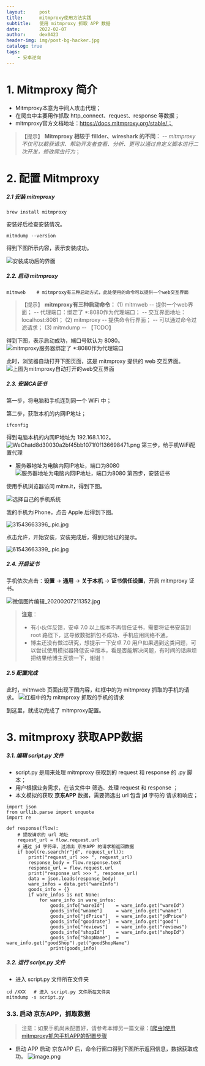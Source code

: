 ```yaml
---
layout:     post
title:      mitmproxy使用方法实践
subtitle:   使用 mitmproxy 抓取 APP 数据
date:       2022-02-07
author:     dex0423
header-img: img/post-bg-hacker.jpg
catalog: true
tags:
    - 安卓逆向
---
```



# 1. Mitmproxy 简介

- Mitmproxy本意为中间人攻击代理；
- 在爬虫中主要用作抓取 http_connect、request、response 等数据；
- mitmproxy官方文档地址：https://docs.mitmproxy.org/stable/；
>【提示】
**Mitmproxy 相较于 fillder、wireshark 的不同：**
--  *mitmproxy 不仅可以截获请求、帮助开发者查看、分析、更可以通过自定义脚本进行二次开发，修改爬虫行为*；

# 2. 配置 Mitmproxy

##### 2.1 安装 mitmproxy
```
brew install mitmproxy
```
安装好后检查安装情况。
```
mitmdump --version
```
得到下图所示内容，表示安装成功。

![安装成功后的界面]({{site.baseurl}}/img/mitm-1.jpg)

##### 2.2. 启动 mitmproxy

```
mitmweb    # mitmproxy有三种启动方式，此处使用的命令可以提供一个web交互界面
```
>【提示】
**mitmproxy有三种启动命令：**
(1) mitmweb
-- 提供一个web界面；
-- 代理端口：绑定了 *:8080作为代理端口；
-- 交互界面地址：localhost:8081；
(2) mitmproxy
-- 提供命令行界面；
-- 可以通过命令过滤请求；
(3) mitmdump
-- 【TODO】

得到下图，表示启动成功，端口号默认为 8080。
![mitmproxy服务器绑定了 *:8080作为代理端口]({{site.baseurl}}/img/mitm-2.jpg)

此时，浏览器自动打开下图页面，这是 mitmproxy 提供的 web 交互界面。
![上图为mitmproxy自动打开的web交互界面]({{site.baseurl}}/img/mitm-3.jpg)

##### 2.3. 安装CA证书

第一步，将电脑和手机连到同一个 WiFi 中；

第二步，获取本机的内网IP地址；
```
ifconfig
```
得到电脑本机的内网IP地址为 192.168.1.102。
![WeChatd8d30030a2bf45bb1071f0f136698471.png]({{site.baseurl}}/img/mitm-4.jpg)
第三步，给手机WiFi配置代理
- 服务器地址为电脑内网IP地址，端口为8080
  ![服务器地址为电脑内网IP地址，端口为8080]({{site.baseurl}}/img/mitm-5.jpg)
  第四步，安装证书

使用手机浏览器访问 mitm.it，得到下图。

![选择自己的手机系统]({{site.baseurl}}/img/mitm-6.jpg)

我的手机为iPhone，点击 Apple 后得到下图。

![31543663396_.pic.jpg]({{site.baseurl}}/img/mitm-7.jpg)

点击允许，开始安装，安装完成后，得到已验证的提示。

![61543663399_.pic.jpg]({{site.baseurl}}/img/mitm-8.jpg)

##### 2.4. 开启证书

手机依次点击：**设置** -> **通用** -> **关于本机** -> **证书信任设置**，开启 mitmproxy 证书。

![微信图片编辑_20200207211352.jpg]({{site.baseurl}}/img/mitm-9.jpg)

> **注意**：
>- 有小伙伴反馈，安卓 7.0 以上版本不再信任证书，需要将证书安装到 root 路径下，这导致数据抓包不成功、手机应用网络不通。
>- 博主还没有做过研究，想提示一下安卓 7.0 用户如果遇到这类问题，可以尝试使用模拟器降低安卓版本，看是否能解决问题，有时间的话麻烦把结果给博主反馈一下，谢谢！

##### 2.5 配置完成

此时，mitmweb 页面出现下图内容，红框中的为 mitmproxy 抓取的手机的请求。
![红框中的为 mitmproxy 抓取的手机的请求]({{site.baseurl}}/img/mitm-10.jpg)

到这里，就成功完成了 mitmproxy配置。

# 3. mitmproxy 获取APP数据

##### 3.1. 编辑 script.py 文件

- script.py 是用来处理 mitmproxy 获取到的 request 和 response 的 .py 脚本；
- 用户根据业务需求，在该文件中 筛选、处理 request 和 response ；
- 本文模拟的获取 **京东APP** 数据，需要筛选出 url 包含 **jd** 字符的  请求和响应；
```
import json
from urllib.parse import unquote
import re

def response(flow):
	# 提取请求的 url 地址
	request_url = flow.request.url
    # 通过 jd 字符串，过滤出 京东APP 的请求和返回数据
	if bool(re.search(r"jd", request_url)):     
		print("request_url >>> ", request_url)
		response_body = flow.response.text
		response_url = flow.request.url
		print("response_url >>> ", response_url)
		data = json.loads(response_body)
		ware_infos = data.get("wareInfo")
		goods_info = {}
		if ware_infos is not None:
			for ware_info in ware_infos:
				goods_info["wareId"] 	= ware_info.get("wareId")
				goods_info["wname"] 	= ware_info.get("wname")
				goods_info["jdPrice"] 	= ware_info.get("jdPrice")
				goods_info["goodrate"] 	= ware_info.get("good")
				goods_info["reviews"] 	= ware_info.get("reviews")
				goods_info["shopId"] 	= ware_info.get("shopId")
				goods_info["ShopName"] 	= ware_info.get("goodShop").get("goodShopName")
				print(goods_info)

```
##### 3.2. 运行 script.py 文件

- 进入 script.py 文件所在文件夹
```
cd /XXX   # 进入 script.py 文件所在文件夹
mitmdump -s script.py
```

### 3.3. 启动 京东APP，抓取数据

>注意：如果手机尚未配置好，请参考本博另一篇文章：[[爬虫]使用mitmproxy抓包手机APP的配置步骤](https://www.jianshu.com/p/8ee3f9f46d7a)
- 启动 APP
  启动 京东APP 后，命令行窗口得到下图所示返回信息，数据获取成功。
  ![image.png]({{site.baseurl}}/img/mitm-11.jpg)
